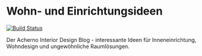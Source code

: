 # Wohn- und Einrichtungsideen
[![Build Status](http://dev.almero.pro/interiorideen.com/status/build.svg?v5)](http://dev.almero.pro/interiorideen.com)

Der Acherno Interior Design Blog - interessante Ideen für Inneneinrichtung, Wohndesign und ungewöhnliche Raumlösungen.
